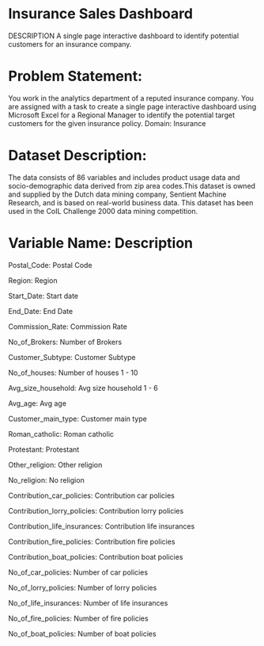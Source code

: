 
# Insurance Sales Dashboard
DESCRIPTION
A single page interactive dashboard to identify potential customers for an insurance company.    
# Problem Statement:
You work in the analytics department of a reputed insurance company. You are assigned with a task to create a single page interactive dashboard using Microsoft Excel for a Regional Manager to identify the potential target customers for the given insurance policy.
Domain: Insurance
# Dataset Description:
The data consists of 86 variables and includes product usage data and socio-demographic data derived from zip area codes.This dataset is owned and supplied by the Dutch data mining company, Sentient Machine Research, and is based on real-world business data. This dataset has been used in the CoIL Challenge 2000 data mining competition.

 # Variable Name:   Description

Postal_Code:      Postal Code

Region:           Region

Start_Date:       Start date

End_Date:         End Date

Commission_Rate:  Commission Rate

No_of_Brokers:    Number of Brokers

Customer_Subtype: Customer Subtype

No_of_houses:     Number of houses 1 - 10

Avg_size_household: Avg size household 1 - 6

Avg_age:            Avg age

Customer_main_type: Customer main type

Roman_catholic:     Roman catholic

Protestant:         Protestant

Other_religion:     Other religion

No_religion:        No religion

Contribution_car_policies: Contribution car policies

Contribution_lorry_policies: Contribution lorry policies

Contribution_life_insurances: Contribution life insurances

Contribution_fire_policies: Contribution fire policies

Contribution_boat_policies: Contribution boat policies

No_of_car_policies:        Number of car policies

No_of_lorry_policies:      Number of lorry policies

No_of_life_insurances:     Number of life insurances

No_of_fire_policies:       Number of fire policies

No_of_boat_policies:       Number of boat policies
